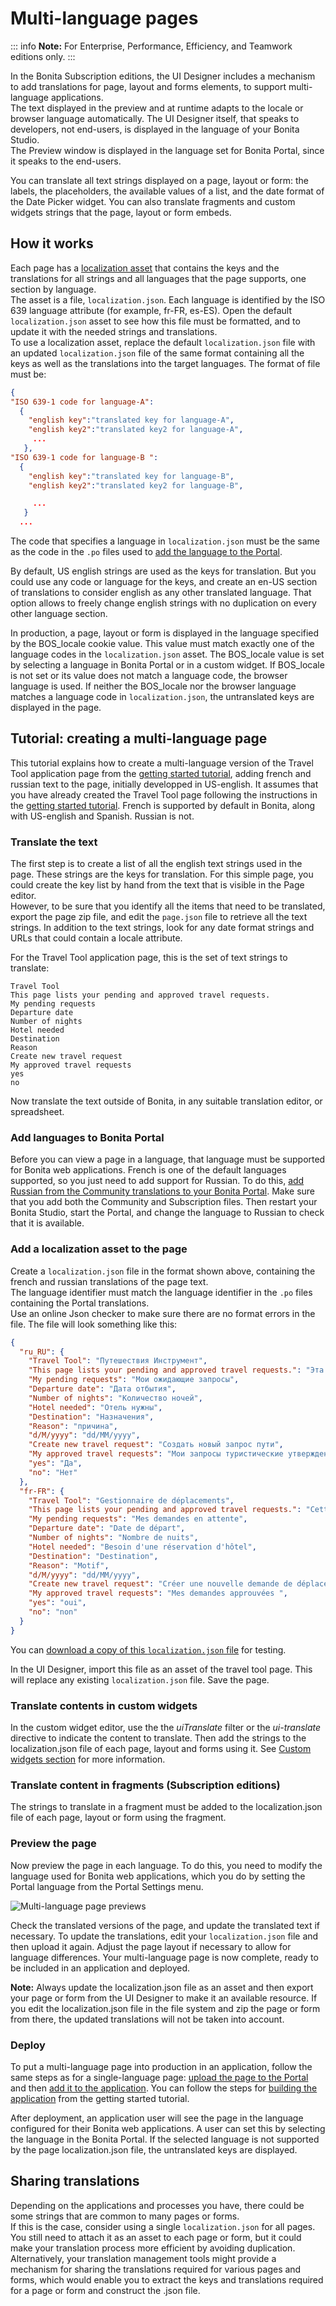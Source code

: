 # Multi-language pages

::: info
**Note:** For Enterprise, Performance, Efficiency, and Teamwork editions only.
:::

In the Bonita Subscription editions, the UI Designer includes a mechanism to add translations for page, layout and forms elements, to support multi-language applications.  
The text displayed in the preview and at runtime adapts to the locale or browser language automatically. The UI Designer itself, that speaks to developers, not end-users, is displayed in the language of your Bonita Studio.  
The Preview window is displayed in the language set for Bonita Portal, since it speaks to the end-users.

You can translate all text strings displayed on a page, layout or form: the labels, the placeholders, the available values of a list, and the date format of the Date Picker widget. You can also translate fragments and custom widgets strings that the page, layout or form embeds.

## How it works

Each page has a [localization asset](assets.md) that contains the keys and the translations for all strings and all languages that the page supports, one section by language.  
The asset is a file, `localization.json`. Each language is identified by the ISO 639 language attribute (for example, fr-FR, es-ES). Open the default `localization.json` asset to see how this file must be formatted, and to update it with the needed strings and translations.  
To use a localization asset, replace the default `localization.json` file with an updated `localization.json` file of the same format containing all the keys as well as the translations into the target languages. The format of file must be:

```json
{
"ISO 639-1 code for language-A": 
  {
    "english key":"translated key for language-A",
    "english key2":"translated key2 for language-A",
     ...
   },
"ISO 639-1 code for language-B ": 
  {
    "english key":"translated key for language-B",
    "english key2":"translated key2 for language-B",

     ...
   }
  ...
```

The code that specifies a language in `localization.json` must be the same as the code in the `.po` files used to [add the language to the Portal](languages.md).

By default, US english strings are used as the keys for translation. But you could use any code or language for the keys, and create an en-US section of translations to consider english as any other translated language. That option allows to freely change english strings with no duplication on every other language section.

In production, a page, layout or form is displayed in the language specified by the BOS\_locale cookie value. This value must match exactly one of the language codes in the `localization.json` asset. The BOS\_locale value is set by selecting a language in Bonita Portal or in a custom widget. If BOS\_locale is not set or its value does not match a language code, the browser language is used. If neither the BOS\_locale nor the browser language matches a language code in `localization.json`, the untranslated keys are displayed in the page.


## Tutorial: creating a multi-language page

This tutorial explains how to create a multi-language version of the Travel Tool application page from the [getting started tutorial](getting-started-tutorial.md), adding french and russian text to the page, initially developped in US-english. It assumes that you have already created the Travel Tool page following the instructions in the [getting started tutorial](getting-started-tutorial.md).
French is supported by default in Bonita, along with US-english and Spanish. Russian is not.

### Translate the text

The first step is to create a list of all the english text strings used in the page. These strings are the keys for translation. For this simple page, you could create the key list by hand from the text that is visible in the Page editor.  
However, to be sure that you identify all the items that need to be translated, export the page zip file, and edit the `page.json` file to retrieve all the text strings. In addition to the text strings, look for any date format strings and URLs that could contain a locale attribute.

For the Travel Tool application page, this is the set of text strings to translate:
```
Travel Tool
This page lists your pending and approved travel requests.
My pending requests
Departure date
Number of nights
Hotel needed
Destination
Reason
Create new travel request
My approved travel requests
yes
no
```

Now translate the text outside of Bonita, in any suitable translation editor, or spreadsheet. 

### Add languages to Bonita Portal

Before you can view a page in a language, that language must be supported for Bonita web applications. French is one of the default languages supported, so you just need to add support for Russian. To do this, [add Russian from the Community translations to your Bonita Portal](languages.md). Make sure that you add both the Community and Subscription files. Then restart your Bonita Studio, start the Portal, and change the language to Russian to check that it is available.

### Add a localization asset to the page

Create a `localization.json` file in the format shown above, containing the french and russian translations of the page text.  
The language identifier must match the language identifier in the `.po` files containing the Portal translations.  
Use an online Json checker to make sure there are no format errors in the file. The file will look something like this:

```json
{
  "ru_RU": {
    "Travel Tool": "Путешествия Инструмент",
    "This page lists your pending and approved travel requests.": "Эта страница содержит список ожидающие и одобренные запросы в поездке.",
    "My pending requests": "Мои ожидающие запросы",
    "Departure date": "Дата отбытия",
    "Number of nights": "Количество ночей",
    "Hotel needed": "Отель нужны",
    "Destination": "Hазначения",
    "Reason": "причина",
    "d/M/yyyy": "dd/MM/yyyy",
    "Create new travel request": "Создать новый запрос пути",
    "My approved travel requests": "Мои запросы туристические утвержденные",
    "yes": "Да",
    "no": "Нет"
  },
  "fr-FR": {
    "Travel Tool": "Gestionnaire de déplacements",
    "This page lists your pending and approved travel requests.": "Cette page affiche la liste de vos demandes de déplacements en attente et de celles qui ont été approuvées.",
    "My pending requests": "Mes demandes en attente",
    "Departure date": "Date de départ",
    "Number of nights": "Nombre de nuits",
    "Hotel needed": "Besoin d'une réservation d'hôtel",
    "Destination": "Destination",
    "Reason": "Motif",
    "d/M/yyyy": "dd/MM/yyyy",
    "Create new travel request": "Créer une nouvelle demande de déplacement",
    "My approved travel requests": "Mes demandes approuvées ",
    "yes": "oui",
    "no": "non"
  }
}
```

You can [download a copy of this `localization.json` file](images/special_code/localization.json) for testing.

In the UI Designer, import this file as an asset of the travel tool page. This will replace any existing `localization.json` file. Save the page.

### Translate contents in custom widgets

In the custom widget editor, use the the _uiTranslate_ filter or the _ui-translate_ directive to indicate the content to translate.   Then add the strings to the localization.json file of each page, layout and forms using it. See [Custom widgets section](custom-widgets.md) for more information.

### Translate content in fragments (Subscription editions)

The strings to translate in a fragment must be added to the localization.json file of each page, layout or form using the fragment.

### Preview the page

Now preview the page in each language. To do this, you need to modify the language used for Bonita web applications, which you do by setting the Portal language from the Portal Settings menu.

![Multi-language page previews](images/images-6_0/l10n-combined-previews.png)

Check the translated versions of the page, and update the translated text if necessary. To update the translations, edit your `localization.json` file and then upload it again. Adjust the page layout if necessary to allow for language differences. Your multi-language page is now complete, ready to be included in an application and deployed.

**Note:** Always update the localization.json file as an asset and then export your page or form from the UI Designer to make it an available resource. If you edit the localization.json file in the file system and zip the page or form from there, the updated translations will not be taken into account. 

### Deploy

To put a multi-language page into production in an application, follow the same steps as for a single-language page: [upload the page to the Portal](resource-management.md) and then [add it to the application](applications.md). You can follow the steps for [building the application](getting-started-tutorial.md) from the getting started tutorial.

After deployment, an application user will see the page in the language configured for their Bonita web applications. A user can set this by selecting the language in the Bonita Portal. If the selected language is not supported by the page localization.json file, the untranslated keys are displayed.

## Sharing translations

Depending on the applications and processes you have, there could be some strings that are common to many pages or forms.   
If this is the case, consider using a single `localization.json` for all pages.   
You still need to attach it as an asset to each page or form, but it could make your translation process more efficient by avoiding duplication.   
Alternatively, your translation management tools might provide a mechanism for sharing the translations required for various pages and forms, which would enable you to extract the keys and translations required for a page or form and construct the .json file.
